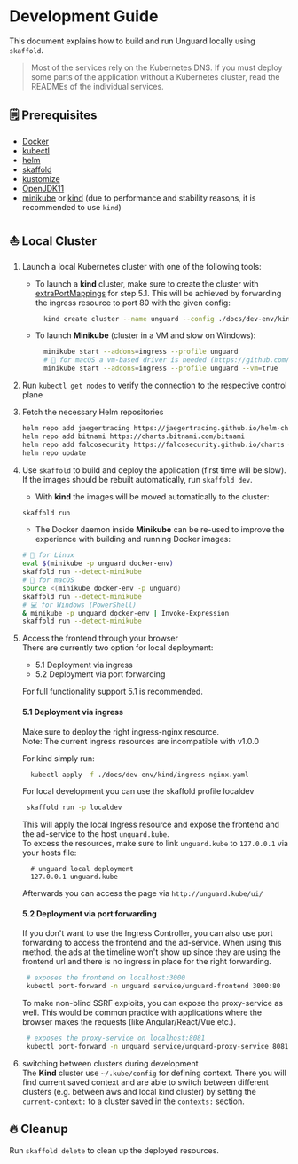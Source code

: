 # Development Guide

This document explains how to build and run Unguard locally using `skaffold`. 

> Most of the services rely on the Kubernetes DNS. If you must deploy some parts of the application without a Kubernetes cluster, read the READMEs of the individual services.

## 🗒️ Prerequisites

* [Docker](https://www.docker.com/products/docker-desktop)
* [kubectl](https://kubernetes.io/docs/tasks/tools/)
* [helm](https://helm.sh/docs/intro/install/)
* [skaffold](https://skaffold.dev/docs/install/)
* [kustomize](https://kubernetes-sigs.github.io/kustomize/installation/)
* [OpenJDK11](https://openjdk.java.net/projects/jdk/11/)
* [minikube](https://minikube.sigs.k8s.io) or [kind](https://kind.sigs.k8s.io/)
  (due to performance and stability reasons, it is recommended to use `kind`)

## ⛵ Local Cluster

1. Launch a local Kubernetes cluster with one of the following tools:

    - To launch a **kind** cluster, make sure to create the cluster with [extraPortMappings](https://kind.sigs.k8s.io/docs/user/configuration/#extra-port-mappings) for step 5.1.
      This will be achieved by forwarding the ingress resource to port 80 with the given config:
        ```sh
          kind create cluster --name unguard --config ./docs/dev-env/kind/port-mapping-config.yaml
        ```

    - To launch **Minikube** (cluster in a VM and slow on Windows):
        ```sh
          minikube start --addons=ingress --profile unguard
          # 🍎 for macOS a vm-based driver is needed (https://github.com/kubernetes/minikube/issues/7332)
          minikube start --addons=ingress --profile unguard --vm=true
        ```    


2. Run `kubectl get nodes` to verify the connection to the respective control plane

3. Fetch the necessary Helm repositories

    ```sh
    helm repo add jaegertracing https://jaegertracing.github.io/helm-charts
    helm repo add bitnami https://charts.bitnami.com/bitnami
    helm repo add falcosecurity https://falcosecurity.github.io/charts # optional
    helm repo update
    ```
   
4. Use `skaffold` to build and deploy the application (first time will be slow).  
   If the images should be rebuilt automatically, run `skaffold dev`.
   
    - With **kind** the images will be moved automatically to the cluster:
    ```sh
    skaffold run
    ```

    - The Docker daemon inside **Minikube** can be re-used to improve the experience with building and running Docker images:
    ```sh
    # 🐧 for Linux
    eval $(minikube -p unguard docker-env)
    skaffold run --detect-minikube
    # 🍎 for macOS   
    source <(minikube docker-env -p unguard)
    skaffold run --detect-minikube
    # 💻 for Windows (PowerShell)
    & minikube -p unguard docker-env | Invoke-Expression
    skaffold run --detect-minikube
    ```
   

5. Access the frontend through your browser  
    There are currently two option for local deployment:
    * 5.1 Deployment via ingress
    * 5.2 Deployment via port forwarding  
    
    For full functionality support 5.1 is recommended.

    #### 5.1 Deployment via ingress
    Make sure to deploy the right ingress-nginx resource.  
    Note: The current ingress resources are incompatible with v1.0.0
   
    For kind simply run:
      ```sh
        kubectl apply -f ./docs/dev-env/kind/ingress-nginx.yaml
      ```

    For local development you can use the skaffold profile localdev 

    ```sh
     skaffold run -p localdev
    ```   
    
    This will apply the local Ingress resource and expose the frontend and the ad-service to the host `unguard.kube`.  
    To excess the resources, make sure to link `unguard.kube` to `127.0.0.1` via your hosts file:
    
    ```shell
      # unguard local deployment
      127.0.0.1 unguard.kube
    ```
    Afterwards you can access the page via
    ``` http://unguard.kube/ui/ ```

    #### 5.2 Deployment via port forwarding
    If you don't want to use the Ingress Controller, you can also use port forwarding to access the frontend and the ad-service.
    When using this method, the ads at the timeline won't show up since they are using the 
    frontend url and there is no ingress in place for the right forwarding. 
    ```sh
     # exposes the frontend on localhost:3000
     kubectl port-forward -n unguard service/unguard-frontend 3000:80
    ```

    To make non-blind SSRF exploits, you can expose the proxy-service as well.
    This would be common practice with applications where the browser makes the requests (like Angular/React/Vue etc.).

    ```sh
     # exposes the proxy-service on localhost:8081
     kubectl port-forward -n unguard service/unguard-proxy-service 8081:80
    ```

6. switching between clusters during development  
    The **Kind** cluster use `~/.kube/config` for defining context. 
    There you will find current saved context and are able to switch between different clusters
    (e.g. between aws and local kind cluster) by setting the `current-context:` to a cluster saved in the `contexts:` section.

## 🔥 Cleanup

Run `skaffold delete` to clean up the deployed resources.